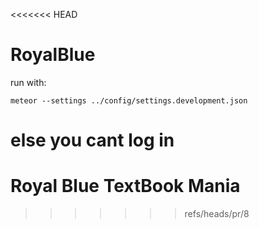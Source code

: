 <<<<<<< HEAD
# RoyalBlue

run with:
```
meteor --settings ../config/settings.development.json
```
else you cant log in
=======
# Royal Blue TextBook Mania
>>>>>>> refs/heads/pr/8
